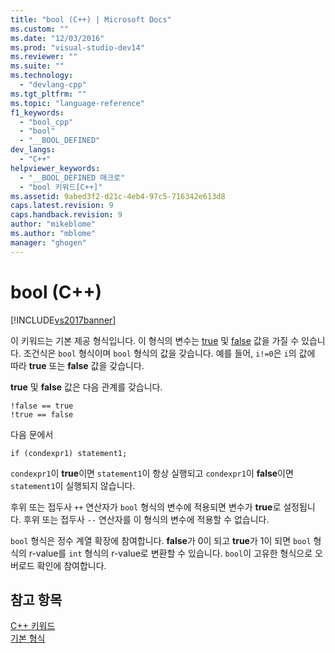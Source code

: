 ```yaml
---
title: "bool (C++) | Microsoft Docs"
ms.custom: ""
ms.date: "12/03/2016"
ms.prod: "visual-studio-dev14"
ms.reviewer: ""
ms.suite: ""
ms.technology: 
  - "devlang-cpp"
ms.tgt_pltfrm: ""
ms.topic: "language-reference"
f1_keywords: 
  - "bool_cpp"
  - "bool"
  - "__BOOL_DEFINED"
dev_langs: 
  - "C++"
helpviewer_keywords: 
  - "__BOOL_DEFINED 매크로"
  - "bool 키워드[C++]"
ms.assetid: 9abed3f2-d21c-4eb4-97c5-716342e613d8
caps.latest.revision: 9
caps.handback.revision: 9
author: "mikeblome"
ms.author: "mblome"
manager: "ghogen"
---
```

# bool (C++)
[!INCLUDE[vs2017banner](../assembler/inline/includes/vs2017banner.md)]

이 키워드는 기본 제공 형식입니다.  이 형식의 변수는 [true](../cpp/true-cpp.md) 및 [false](../cpp/false-cpp.md) 값을 가질 수 있습니다.  조건식은 `bool` 형식이며 `bool` 형식의 값을 갖습니다.  예를 들어, `i!=0`은 `i`의 값에 따라 **true** 또는 **false** 값을 갖습니다.  
  
 **true** 및 **false** 값은 다음 관계를 갖습니다.  
  
```  
!false == true  
!true == false  
```  
  
 다음 문에서  
  
```  
if (condexpr1) statement1;   
```  
  
 `condexpr1`이 **true**이면 `statement1`이 항상 실행되고 `condexpr1`이 **false**이면 `statement1`이 실행되지 않습니다.  
  
 후위 또는 접두사 `++` 연산자가 `bool` 형식의 변수에 적용되면 변수가 **true**로 설정됩니다.  후위 또는 접두사 `--` 연산자를 이 형식의 변수에 적용할 수 없습니다.  
  
 `bool` 형식은 정수 계열 확장에 참여합니다.  **false**가 0이 되고 **true**가 1이 되면 `bool` 형식의 r\-value를 `int` 형식의 r\-value로 변환할 수 있습니다.  `bool`이 고유한 형식으로 오버로드 확인에 참여합니다.  
  
## 참고 항목  
 [C\+\+ 키워드](../cpp/keywords-cpp.md)   
 [기본 형식](../cpp/fundamental-types-cpp.md)